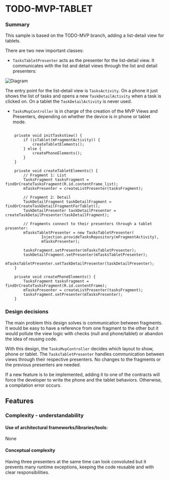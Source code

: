 # TODO-MVP-TABLET

### Summary

This sample is based on the TODO-MVP branch, adding a list-detail view for tablets.

There are two new important classes:

 - `TasksTabletPresenter` acts as the presenter for the list-detail view. It communicates with the list and detail views through the list and detail presenters:

<img src="https://github.com/googlesamples/android-architecture/wiki/images/mvp-tablet.png" alt="Diagram"/>

The entry point for the list-detail view is `TasksActivity`. On a phone it just shows the list of tasks and opens a new `TaskDetailActivity` when a task is clicked on. On a tablet the `TaskDetailActivity` is never used.

 - `TasksMvpController` is in charge of the creation of the MVP Views and Presenters, depending on whether the device is in phone or tablet mode.

```

    private void initTasksView() {
        if (isTablet(mFragmentActivity)) {
            createTabletElements();
        } else {
            createPhoneElements();
        }
    }

    private void createTabletElements() {
        // Fragment 1: List
        TasksFragment tasksFragment = findOrCreateTasksFragment(R.id.contentFrame_list);
        mTasksPresenter = createListPresenter(tasksFragment);

        // Fragment 2: Detail
        TaskDetailFragment taskDetailFragment = findOrCreateTaskDetailFragmentForTablet();
        TaskDetailPresenter taskDetailPresenter = createTaskDetailPresenter(taskDetailFragment);

        // Fragments connect to their presenters through a tablet presenter:
        mTasksTabletPresenter = new TasksTabletPresenter(
                Injection.provideTasksRepository(mFragmentActivity),
                mTasksPresenter);

        tasksFragment.setPresenter(mTasksTabletPresenter);
        taskDetailFragment.setPresenter(mTasksTabletPresenter);
        mTasksTabletPresenter.setTaskDetailPresenter(taskDetailPresenter);
    }

    private void createPhoneElements() {
        TasksFragment tasksFragment = findOrCreateTasksFragment(R.id.contentFrame);
        mTasksPresenter = createListPresenter(tasksFragment);
        tasksFragment.setPresenter(mTasksPresenter);
    }

```
### Design decisions

The main problem this design solves is communication between fragments. It would be easy to have a
reference from one fragment to the other but it would pollute the view logic with
checks (null and phone/tablet) or abandon the idea of reusing code.

With this design, the `TasksMvpController` decides which layout to show, phone or tablet.
The `TasksTabletPresenter` handles communication between views through their respective presenters.
No changes to the fragments or the previous presenters are needed.

If a new feature is to be implemented, adding it to one of the contracts will force the
developer to write the phone and the tablet behaviors. Otherwise, a compilation error occurs.

## Features

### Complexity - understandability

#### Use of architectural frameworks/libraries/tools:

None

#### Conceptual complexity

Having three presenters at the same time can look convoluted but it prevents many runtime exceptions, 
keeping the code reusable and with clear responsibilities.

